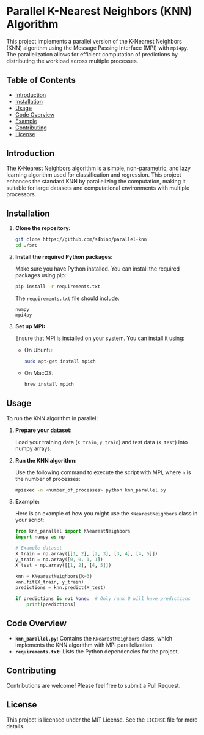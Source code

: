 
# Parallel K-Nearest Neighbors (KNN) Algorithm

This project implements a parallel version of the K-Nearest Neighbors (KNN) algorithm using the Message Passing Interface (MPI) with `mpi4py`. The parallelization allows for efficient computation of predictions by distributing the workload across multiple processes.

## Table of Contents

- [Introduction](#introduction)
- [Installation](#installation)
- [Usage](#usage)
- [Code Overview](#code-overview)
- [Example](#example)
- [Contributing](#contributing)
- [License](#license)

## Introduction

The K-Nearest Neighbors algorithm is a simple, non-parametric, and lazy learning algorithm used for classification and regression. This project enhances the standard KNN by parallelizing the computation, making it suitable for large datasets and computational environments with multiple processors.

## Installation

1. **Clone the repository:**

   ```bash
   git clone https://github.com/s4bino/parallel-knn
   cd ./src
   ```

2. **Install the required Python packages:**

   Make sure you have Python installed. You can install the required packages using pip:

   ```bash
   pip install -r requirements.txt
   ```

   The `requirements.txt` file should include:

   ```text
   numpy
   mpi4py
   ```

3. **Set up MPI:**

   Ensure that MPI is installed on your system. You can install it using:

   - On Ubuntu:

     ```bash
     sudo apt-get install mpich
     ```

   - On MacOS:

     ```bash
     brew install mpich
     ```

## Usage

To run the KNN algorithm in parallel:

1. **Prepare your dataset:**

   Load your training data (`X_train`, `y_train`) and test data (`X_test`) into numpy arrays.

2. **Run the KNN algorithm:**

   Use the following command to execute the script with MPI, where `n` is the number of processes:

   ```bash
   mpiexec -n <number_of_processes> python knn_parallel.py
   ```

3. **Example:**

   Here is an example of how you might use the `KNearestNeighbors` class in your script:

   ```python
   from knn_parallel import KNearestNeighbors
   import numpy as np

   # Example dataset
   X_train = np.array([[1, 2], [2, 3], [3, 4], [4, 5]])
   y_train = np.array([0, 0, 1, 1])
   X_test = np.array([[1, 2], [4, 5]])

   knn = KNearestNeighbors(k=3)
   knn.fit(X_train, y_train)
   predictions = knn.predict(X_test)

   if predictions is not None:  # Only rank 0 will have predictions
       print(predictions)
   ```

## Code Overview

- **`knn_parallel.py`:** Contains the `KNearestNeighbors` class, which implements the KNN algorithm with MPI parallelization.
- **`requirements.txt`:** Lists the Python dependencies for the project.

## Contributing

Contributions are welcome! Please feel free to submit a Pull Request.

## License

This project is licensed under the MIT License. See the `LICENSE` file for more details.
